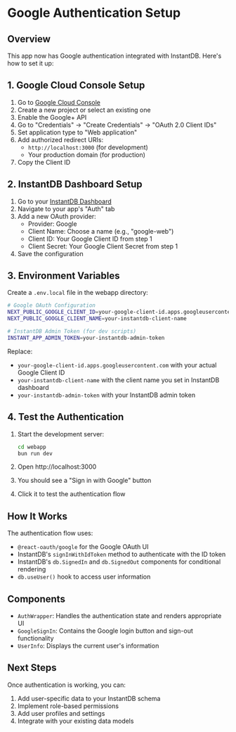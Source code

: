 # Google Authentication Setup

## Overview
This app now has Google authentication integrated with InstantDB. Here's how to set it up:

## 1. Google Cloud Console Setup

1. Go to [Google Cloud Console](https://console.cloud.google.com/)
2. Create a new project or select an existing one
3. Enable the Google+ API
4. Go to "Credentials" → "Create Credentials" → "OAuth 2.0 Client IDs"
5. Set application type to "Web application"
6. Add authorized redirect URIs:
   - `http://localhost:3000` (for development)
   - Your production domain (for production)
7. Copy the Client ID

## 2. InstantDB Dashboard Setup

1. Go to your [InstantDB Dashboard](https://instantdb.com/dash)
2. Navigate to your app's "Auth" tab
3. Add a new OAuth provider:
   - Provider: Google
   - Client Name: Choose a name (e.g., "google-web")
   - Client ID: Your Google Client ID from step 1
   - Client Secret: Your Google Client Secret from step 1
4. Save the configuration

## 3. Environment Variables

Create a `.env.local` file in the webapp directory:

```bash
# Google OAuth Configuration
NEXT_PUBLIC_GOOGLE_CLIENT_ID=your-google-client-id.apps.googleusercontent.com
NEXT_PUBLIC_GOOGLE_CLIENT_NAME=your-instantdb-client-name

# InstantDB Admin Token (for dev scripts)
INSTANT_APP_ADMIN_TOKEN=your-instantdb-admin-token
```

Replace:
- `your-google-client-id.apps.googleusercontent.com` with your actual Google Client ID
- `your-instantdb-client-name` with the client name you set in InstantDB dashboard
- `your-instantdb-admin-token` with your InstantDB admin token

## 4. Test the Authentication

1. Start the development server:
   ```bash
   cd webapp
   bun run dev
   ```

2. Open http://localhost:3000
3. You should see a "Sign in with Google" button
4. Click it to test the authentication flow

## How It Works

The authentication flow uses:
- `@react-oauth/google` for the Google OAuth UI
- InstantDB's `signInWithIdToken` method to authenticate with the ID token
- InstantDB's `db.SignedIn` and `db.SignedOut` components for conditional rendering
- `db.useUser()` hook to access user information

## Components

- `AuthWrapper`: Handles the authentication state and renders appropriate UI
- `GoogleSignIn`: Contains the Google login button and sign-out functionality
- `UserInfo`: Displays the current user's information

## Next Steps

Once authentication is working, you can:
1. Add user-specific data to your InstantDB schema
2. Implement role-based permissions
3. Add user profiles and settings
4. Integrate with your existing data models
